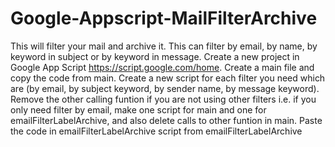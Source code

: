 # Google-Appscript-MailFilterArchive
This will filter your mail and archive it. This can filter by email, by name, by keyword in subject or by keyword in message.
Create a new project in Google App Script https://script.google.com/home.
Create a main file and copy the code from main.
Create a new script for each filter you need which are (by email, by subject keyword, by sender name, by message keyword).
Remove the other calling funtion if you are not using other filters i.e. if you only need filter by email, make one script for main and one for emailFilterLabelArchive, and also delete calls to other funtion in main.
Paste the code in emailFilterLabelArchive script from emailFilterLabelArchive
